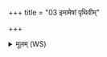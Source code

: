 +++
title = "03 इमामेषां पृथिवीम्"

+++
<details><summary>मूलम् (WS)</summary>

इमामेषां पृथिवीं वस्त एको अन्तरिक्षं पर्येको बभूव ।  
दिवमेषां ददते यो विधर्ताः सर्वा दिशो रक्षत्येक एषाम् ॥ ४ ॥
</details>